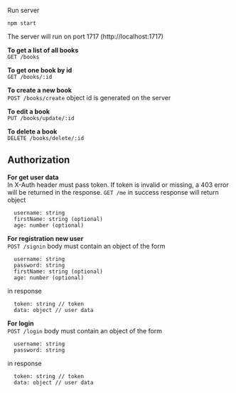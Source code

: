 Run server
```
npm start
```
The server will run on port 1717 (http://localhost:1717)

**To get a list of all books**  
`GET /books`

**To get one book by id**  
`GET /books/:id`

**To create a new book**  
`POST /books/create`
object id is generated on the server

**To edit a book**  
`PUT /books/update/:id`  

**To delete a book**  
`DELETE /books/delete/:id`  


## Authorization 

**For get user data**  
In X-Auth header must pass token.
If token is invalid or missing, a 403 error will be returned in the response.
`GET /me`
in success response will return object
```
  username: string
  firstName: string (optional)
  age: number (optional)
```


**For registration new user**  
`POST /signin`
body must contain an object of the form
```
  username: string
  password: string
  firstName: string (optional)
  age: number (optional)
```
in response
```
  token: string // token
  data: object // user data
```

**For login**  
`POST /login`
body must contain an object of the form
```
  username: string
  password: string
```
in response
```
  token: string // token 
  data: object // user data
```